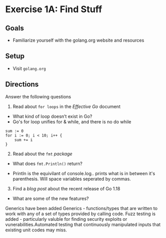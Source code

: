 # Exercise 1A: Find Stuff

## Goals

- Familiarize yourself with the golang.org website and resources

## Setup

- Visit `golang.org`

## Directions

Answer the following questions

1. Read about `for loops` in the _Effective Go_ document

- What kind of loop doesn’t exist in Go?
- Go's for loop unifies for & while, and there is no do while
```
sum := 0
for i := 0; i < 10; i++ {
    sum += i
}
```

2. Read about the `fmt` _package_

- What does `fmt.Println()` return?

- Println is the equivilant of console.log.. prints what is in between it's parenthesis.
Will space variables seperated by commas.

3. Find a _blog post_ about the recent release of Go 1.18

- What are some of the new features?

Generics have been added
Generics - functions/types that are written to work with any of a set of types provided by calling code.
Fuzz testing is added - particularly valuble for finding security exploits or vunerabilities.Automated testing that continuously manipulated inputs that existing unit codes may miss.